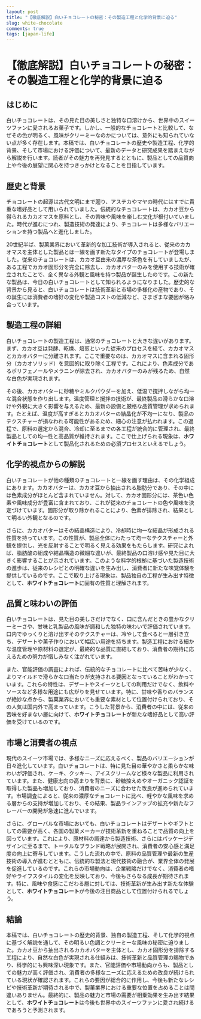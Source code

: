 ```yaml
---
layout: post
title: "【徹底解説】白いチョコレートの秘密：その製造工程と化学的背景に迫る"
slug: white-chocolate
comments: true
tags: [japan-life]
---
```


# 【徹底解説】白いチョコレートの秘密：その製造工程と化学的背景に迫る

## はじめに
白いチョコレートは、その見た目の美しさと独特な口溶けから、世界中のスイーツファンに愛されるお菓子です。しかし、一般的なチョコレートと比較して、なぜその色が明るく、風味がクリーミーなのかについては、意外にも知られていない点が多く存在します。本稿では、白いチョコレートの歴史や製造工程、化学的背景、そして市場における評価について、最新のデータと研究成果を踏まえながら解説を行います。読者がその魅力を再発見するとともに、製品としての品質向上や今後の展望に関心を持つきっかけとなることを目指しています。

<script async src="https://pagead2.googlesyndication.com/pagead/js/adsbygoogle.js?client=ca-pub-7886659064712565"
     crossorigin="anonymous"></script>
<!-- 광고2 -->
<ins class="adsbygoogle"
     style="display:block"
     data-ad-client="ca-pub-7886659064712565"
     data-ad-slot="1101493367"
     data-ad-format="auto"
     data-full-width-responsive="true"></ins>
<script>
     (adsbygoogle = window.adsbygoogle || []).push({});
</script>

## 歴史と背景
チョコレートの起源は古代文明にまで遡り、アステカやマヤの時代にはすでに貴重な嗜好品として用いられていました。伝統的なチョコレートは、カカオ豆から得られるカカオマスを原料とし、その苦味や風味を楽しむ文化が根付いていました。時代が進むにつれ、製造技術の発達により、チョコレートは多様なバリエーションを持つ製品へと進化しました。

20世紀半ば、製菓業界において革新的な加工技術が導入されると、従来のカカオマスを主体とした製品とは一線を画す新たなタイプのチョコレートが登場しました。従来のチョコレートは、カカオ豆由来の濃厚な茶色を有していましたが、ある工程でカカオ固形分を完全に除去し、カカオバターのみを使用する技術が確立されたことで、全く異なる外観と風味を持つ製品が誕生したのです。この新たな製品は、今日の白いチョコレートとして知られるようになりました。歴史的な背景から見ると、白いチョコレートは技術革新と市場の多様化の産物であり、その誕生には消費者の嗜好の変化や製造コストの低減など、さまざまな要因が絡み合っています。

## 製造工程の詳細
白いチョコレートの製造工程は、通常のチョコレートと大きな違いがあります。まず、カカオ豆は発酵、乾燥、焙煎といった従来のプロセスを経て、カカオマスとカカオバターに分離されます。ここで重要なのは、カカオマスに含まれる固形分（カカオソリッド）を意図的に取り除く工程です。これにより、色素成分であるポリフェノールやメラニンが除去され、カカオバターのみが残るため、自然な白色が実現されます。

その後、カカオバターに砂糖やミルクパウダーを加え、低温で撹拌しながら均一な混合状態を作り出します。温度管理と撹拌の技術が、最終製品の滑らかな口溶けや外観に大きく影響を与えるため、最新の設備と厳格な品質管理が求められます。たとえば、温度が高すぎるとカカオバターの結晶化が不均一になり、製品のテクスチャーが損なわれる可能性があるため、細心の注意が払われます。この過程で、原料の選定から混合、冷却に至るまでの各工程が統合的に管理され、最終製品としての均一性と高品質が維持されます。ここで仕上げられる現象は、**ホワイトチョコレート**として製品化されるための必須プロセスといえるでしょう。

<script async src="https://pagead2.googlesyndication.com/pagead/js/adsbygoogle.js?client=ca-pub-7886659064712565"
     crossorigin="anonymous"></script>
<!-- 광고2 -->
<ins class="adsbygoogle"
     style="display:block"
     data-ad-client="ca-pub-7886659064712565"
     data-ad-slot="1101493367"
     data-ad-format="auto"
     data-full-width-responsive="true"></ins>
<script>
     (adsbygoogle = window.adsbygoogle || []).push({});
</script>

## 化学的視点からの解説
白いチョコレートが他の種類のチョコレートと一線を画す理由は、その化学組成にあります。カカオバターは、カカオ豆から抽出される脂肪分であり、その中には色素成分がほとんど含まれていません。対して、カカオ固形分には、茶色い色素や風味成分が豊富に含まれており、これが従来のチョコレートの色や風味を決定づけています。固形分が取り除かれることにより、色素が排除され、結果として明るい外観となるのです。

さらに、カカオバターはその結晶構造により、冷却時に均一な結晶が形成される性質を持っています。この性質が、製品全体にわたって均一なテクスチャーと外観を提供し、光を反射することで明るく見える効果をもたらします。研究によれば、脂肪酸の組成や結晶構造の微細な違いが、最終製品の口溶け感や見た目に大きく影響することが示されています。このような科学的根拠に基づいた製造技術の進歩は、従来のレシピとの明確な違いを生み出し、消費者に新たな味覚体験を提供しているのです。ここで取り上げる現象は、製品独自の工程が生み出す特徴として、**ホワイトチョコレート**に固有の性質と理解されます。

## 品質と味わいの評価
白いチョコレートは、見た目の美しさだけでなく、口に含んだときの豊かなクリーミーさや、甘味と乳製品の風味が調和した独特の味わいで評価されています。口内でゆっくりと溶け出すそのテクスチャーは、冷やして食べると一層引き立ち、デザートや菓子作りにおいて幅広い用途を持ちます。製造工程における細かな温度管理や原材料の選定が、最終的な品質に直結しており、消費者の期待に応えるための努力が惜しみなく注がれています。

また、官能評価の調査によれば、伝統的なチョコレートに比べて苦味が少なく、よりマイルドで滑らかな口当たりが支持される要因となっていることがわかっています。これらの特性は、デザートやスイーツとしての利用だけでなく、飲料やソースなど多様な用途にも広がりを見せています。特に、甘味や香りのバランスが絶妙な点から、製菓業界においても重要な素材として位置付けられており、その人気は国内外で高まっています。こうした背景から、消費者の中には、従来の苦味を好まない層に向けて、**ホワイトチョコレート**が新たな嗜好品として高い評価を受けているのです。

<script async src="https://pagead2.googlesyndication.com/pagead/js/adsbygoogle.js?client=ca-pub-7886659064712565"
     crossorigin="anonymous"></script>
<!-- 광고2 -->
<ins class="adsbygoogle"
     style="display:block"
     data-ad-client="ca-pub-7886659064712565"
     data-ad-slot="1101493367"
     data-ad-format="auto"
     data-full-width-responsive="true"></ins>
<script>
     (adsbygoogle = window.adsbygoogle || []).push({});
</script>

## 市場と消費者の視点
現代のスイーツ市場では、多様なニーズに応えるべく、製品のバリエーションが日々進化しています。白いチョコレートは、特に見た目の華やかさと柔らかな味わいが評価され、ケーキ、クッキー、アイスクリームなど様々な製品に利用されています。また、健康志向の高まりを背景に、砂糖控えめやオーガニック認証を取得した製品も増加しており、消費者のニーズに合わせた改良が進められています。市場調査によると、従来の濃厚なチョコレートに比べ、軽やかな風味を求める層からの支持が増加しており、その結果、製品ラインアップの拡充や新たなフレーバーの開発が急速に進んでいます。

さらに、グローバルな市場においても、白いチョコレートはデザートやギフトとしての需要が高く、各国の製菓メーカーが技術革新を重ねることで品質の向上を図っています。これにより、原材料の調達から製造技術、さらにはパッケージデザインに至るまで、トータルなブランド戦略が展開され、消費者の安心感と満足度の向上に寄与しています。こうした流れの中で、原料の品質管理や最新の生産技術の導入が進むとともに、伝統的な製法と現代技術の融合が、業界全体の発展を促進しているのです。これらの市場動向は、企業戦略だけでなく、消費者の嗜好やライフスタイルの変化を反映しており、今後もさらなる成長が期待されます。特に、風味や食感にこだわる層に対しては、技術革新が生み出す新たな体験として、**ホワイトチョコレート**が今後の注目商品として位置付けられるでしょう。

## 結論
本稿では、白いチョコレートの歴史的背景、独自の製造工程、そして化学的視点に基づく解説を通して、その明るい色調とクリーミーな風味の秘密に迫りました。カカオ豆から抽出されるカカオバターを主体とし、カカオ固形分を排除する工程により、自然な白色が実現される仕組みは、技術革新と品質管理の賜物であり、科学的にも興味深い現象です。また、官能評価や市場動向からも、製品としての魅力が高く評価され、消費者の多様なニーズに応えるための改良が続けられている現状が確認されます。これらの要因が総合的に作用し、今後も新たなレシピや技術革新が期待される中で、製菓業界における重要な位置を占めることは間違いありません。最終的に、製品の魅力と市場の需要が相乗効果を生み出す結果として、**ホワイトチョコレート**は今後も世界中のスイーツファンに愛され続けるであろうと予測されます。

<script async src="https://pagead2.googlesyndication.com/pagead/js/adsbygoogle.js?client=ca-pub-7886659064712565"
     crossorigin="anonymous"></script>
<!-- 광고2 -->
<ins class="adsbygoogle"
     style="display:block"
     data-ad-client="ca-pub-7886659064712565"
     data-ad-slot="1101493367"
     data-ad-format="auto"
     data-full-width-responsive="true"></ins>
<script>
     (adsbygoogle = window.adsbygoogle || []).push({});
</script>
